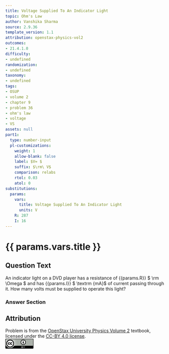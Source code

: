 ```yaml
---
title: Voltage Supplied To An Indicator Light
topic: Ohm's Law
author: Vanshika Sharma
source: 2.9.36
template_version: 1.1
attribution: openstax-physics-vol2
outcomes:
- 21.4.1.0
difficulty:
- undefined
randomization:
- undefined
taxonomy:
- undefined
tags:
- OSUP
- volume 2
- chapter 9
- problem 36
- ohm's law
- voltage
- VS
assets: null
part1:
  type: number-input
  pl-customizations:
    weight: 1
    allow-blank: false
    label: $V= $
    suffix: $\rm\ V$
    comparison: relabs
    rtol: 0.03
    atol: 0
substitutions:
  params:
    vars:
      title: Voltage Supplied To An Indicator Light
      units: V
    R: 287
    I: 16
---
```

# {{ params.vars.title }}
## Question Text

An indicator light on a DVD player has a resistance of {{params.R}} $ \rm \Omega $ and has {{params.I}} $ \textrm {mA}$ of current passing through it.
How many volts must be supplied to operate this light?

### Answer Section

## Attribution

Problem is from the [OpenStax University Physics Volume 2](https://openstax.org/details/books/university-physics-volume-2) textbook, licensed under the [CC-BY 4.0 license](https://creativecommons.org/licenses/by/4.0/).<br>![Image representing the Creative Commons 4.0 BY license.](https://raw.githubusercontent.com/firasm/bits/master/by.png)